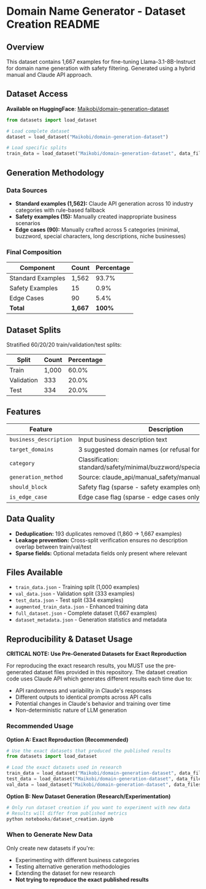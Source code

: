 # Domain Name Generator - Dataset Creation README

## Overview
This dataset contains 1,667 examples for fine-tuning Llama-3.1-8B-Instruct for domain name generation with safety filtering. Generated using a hybrid manual and Claude API approach.

## Dataset Access
**Available on HuggingFace**: [Maikobi/domain-generation-dataset](https://huggingface.co/datasets/Maikobi/domain-generation-dataset)

```python
from datasets import load_dataset

# Load complete dataset
dataset = load_dataset("Maikobi/domain-generation-dataset")

# Load specific splits
train_data = load_dataset("Maikobi/domain-generation-dataset", data_files="train_data.json")
```

## Generation Methodology

### Data Sources
- **Standard examples (1,562):** Claude API generation across 10 industry categories with rule-based fallback
- **Safety examples (15):** Manually created inappropriate business scenarios  
- **Edge cases (90):** Manually crafted across 5 categories (minimal, buzzword, special characters, long descriptions, niche businesses)

### Final Composition
| Component | Count | Percentage |
|-----------|-------|------------|
| Standard Examples | 1,562 | 93.7% |
| Safety Examples | 15 | 0.9% |
| Edge Cases | 90 | 5.4% |
| **Total** | **1,667** | **100%** |

## Dataset Splits
Stratified 60/20/20 train/validation/test splits:

| Split | Count | Percentage |
|-------|-------|------------|
| Train | 1,000 | 60.0% |
| Validation | 333 | 20.0% |
| Test | 334 | 20.0% |

## Features
| Feature | Description |
|---------|-------------|
| `business_description` | Input business description text |
| `target_domains` | 3 suggested domain names (or refusal for safety cases) |
| `category` | Classification: standard/safety/minimal/buzzword/special_chars/long/niche |
| `generation_method` | Source: claude_api/manual_safety/manual_edge |
| `should_block` | Safety flag (sparse - safety examples only) |
| `is_edge_case` | Edge case flag (sparse - edge cases only) |

## Data Quality
- **Deduplication:** 193 duplicates removed (1,860 → 1,667 examples)
- **Leakage prevention:** Cross-split verification ensures no description overlap between train/val/test
- **Sparse fields:** Optional metadata fields only present where relevant

## Files Available
- `train_data.json` - Training split (1,000 examples)  
- `val_data.json` - Validation split (333 examples)
- `test_data.json` - Test split (334 examples)
- `augmented_train_data.json` - Enhanced training data
- `full_dataset.json` - Complete dataset (1,667 examples)
- `dataset_metadata.json` - Generation statistics and metadata

## Reproducibility & Dataset Usage

**CRITICAL NOTE: Use Pre-Generated Datasets for Exact Reproduction**

For reproducing the exact research results, you MUST use the pre-generated dataset files provided in this repository. The dataset creation code uses Claude API which generates different results each time due to:

* API randomness and variability in Claude's responses
* Different outputs to identical prompts across API calls
* Potential changes in Claude's behavior and training over time
* Non-deterministic nature of LLM generation

### Recommended Usage

**Option A: Exact Reproduction (Recommended)**
```python
# Use the exact datasets that produced the published results
from datasets import load_dataset

# Load the exact datasets used in research
train_data = load_dataset("Maikobi/domain-generation-dataset", data_files="train_data.json")
test_data = load_dataset("Maikobi/domain-generation-dataset", data_files="test_data.json")
val_data = load_dataset("Maikobi/domain-generation-dataset", data_files="val_data.json")
```

**Option B: New Dataset Generation (Research/Experimentation)**
```python
# Only run dataset creation if you want to experiment with new data
# Results will differ from published metrics
python notebooks/dataset_creation.ipynb
```

### When to Generate New Data

Only create new datasets if you're:
* Experimenting with different business categories
* Testing alternative generation methodologies
* Extending the dataset for new research
* **Not trying to reproduce the exact published results**